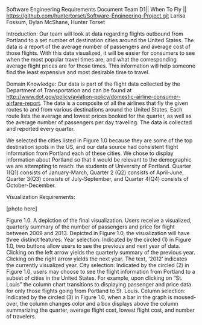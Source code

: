 Software Engineering Requirements Document
Team D1|| When To Fly || https://github.com/huntertorset/Software-Engineering-Project.git Larisa Fossum, Dylan McShane, Hunter Torset

Introduction:
Our team will look at data regarding flights outbound from Portland to a set number of destination cities around the United States. The data is a report of the average number of passengers and average cost of those flights. With this data visualized, it will be easier for consumers to see when the most popular travel times are, and what the corresponding average flight prices are for those times. This information will help someone find the least expensive and most desirable time to travel.

Domain Knowledge:
Our data is part of the flight data collected by the Department of Transportation and can be found at http://www.dot.gov/policy/aviation-policy/domestic-airline-consumer-airfare-report. The data is a composite of all the airlines that fly the given routes to and from various destinations around the United States. Each route lists the average and lowest prices booked for the quarter, as well as the average number of passengers per day traveling. The data is collected and reported every quarter.

We selected the cities listed in Figure 1.0 because they are some of the top destination spots in the US, and our data source had consistent flight information from Portland each of these cities. We chose to display information about Portland so that it would be relevant to the demographic we are attempting to reach: the students of University of Portland. Quarter 1(Q1) consists of January-March, Quarter 2 (Q2) consists of April-June, Quarter 3(Q3) consists of July-September, and Quarter 4(Q4) consists of October-December.

Visualization Requirements:

[photo here]

Figure 1.0. A depiction of the final visualization. Users receive a visualized, quarterly summary of the number of passengers and price for flight between 2009 and 2013. 
Depicted in Figure 1.0, the visualization will have three distinct features:
Year selection: Indicated by the circled (1) in Figure 1.0, two buttons allow users to see the previous and next year of data. Clicking on the left arrow yields the quarterly summary of the previous year. Clicking on the right arrow yields the next year. The text, ‘2012’ indicates the currently visualized year.
City selection: Indicated by the circled (2) in Figure 1.0, users may choose to see the flight information from Portland to a subset of cities in the United States. For example, upon clicking on “St. Louis” the column chart transitions to displaying passenger and price data for only those flights going from Portland to St. Louis. 
Column selection:  Indicated by the circled (3) in Figure 1.0, when a bar in the graph is moused-over, the column changes color and a box displays above the column summarizing the quarter, average flight cost, lowest flight cost, and number of travelers.